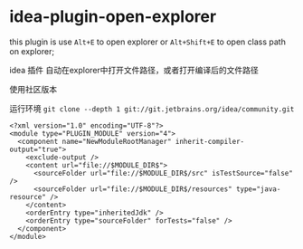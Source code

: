 # idea-plugin-open-explorer

this plugin is use `Alt+E` to open explorer or `Alt+Shift+E` to open class path on explorer;

idea 插件 自动在explorer中打开文件路径，或者打开编译后的文件路径

使用社区版本

运行环境 `git clone --depth 1 git://git.jetbrains.org/idea/community.git`

```
<?xml version="1.0" encoding="UTF-8"?>
<module type="PLUGIN_MODULE" version="4">
  <component name="NewModuleRootManager" inherit-compiler-output="true">
    <exclude-output />
    <content url="file://$MODULE_DIR$">
      <sourceFolder url="file://$MODULE_DIR$/src" isTestSource="false" />
      <sourceFolder url="file://$MODULE_DIR$/resources" type="java-resource" />
    </content>
    <orderEntry type="inheritedJdk" />
    <orderEntry type="sourceFolder" forTests="false" />
  </component>
</module>

```